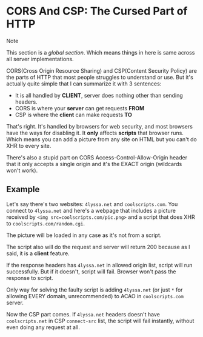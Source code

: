 # CORS And CSP: The Cursed Part of HTTP
> [!NOTE]
> This section is a *global section*. Which means things in here is same across all server implementations.

CORS(Cross Origin Resource Sharing) and CSP(Content Security Policy) are the parts of HTTP that most people struggles to understand or use. 
But it's actually quite simple that I can summarize it with 3 sentences:

- It is all handled by **CLIENT**, server does nothing other than sending headers.
- CORS is where your **server** can get requests **FROM**
- CSP is where the **client** can make requests **TO**

That's right. It's handled by browsers for web security, and most browsers have the ways for disabling it. 
It **only** affects **scripts** that browser runs. 
Which means you can add a picture from any site on HTML but you can't do XHR to every site. 

There's also a stupid part on CORS Access-Control-Allow-Origin header that it only accepts a single origin and it's the EXACT origin (wildcards won't work).

## Example
Let's say there's two websites: `4lyssa.net` and `coolscripts.com`.  You connect to `4lyssa.net` 
and here's a webpage that includes a picture received by `<img src=coolscripts.com/pic.png>` 
and a script that does XHR to `coolscripts.com/random.cgi`. 

The picture will be loaded in any case as it's not from a script.

The script also will do the request and server will return 200 because as I said, it is a **client** feature. 

If the response headers has `4lyssa.net` in allowed origin list, script will run successfully. 
But if it doesn't, script will fail. Browser won't pass the response to script. 

Only way for solving the faulty script is adding `4lyssa.net` (or just `*` for allowing EVERY domain, unrecommended) to ACAO in `coolscripts.com` server. 

Now the CSP part comes. If `4lyssa.net` headers doesn't have `coolscripts.net` in CSP `connect-src` list, the script will fail instantly, without even doing any request at all.

